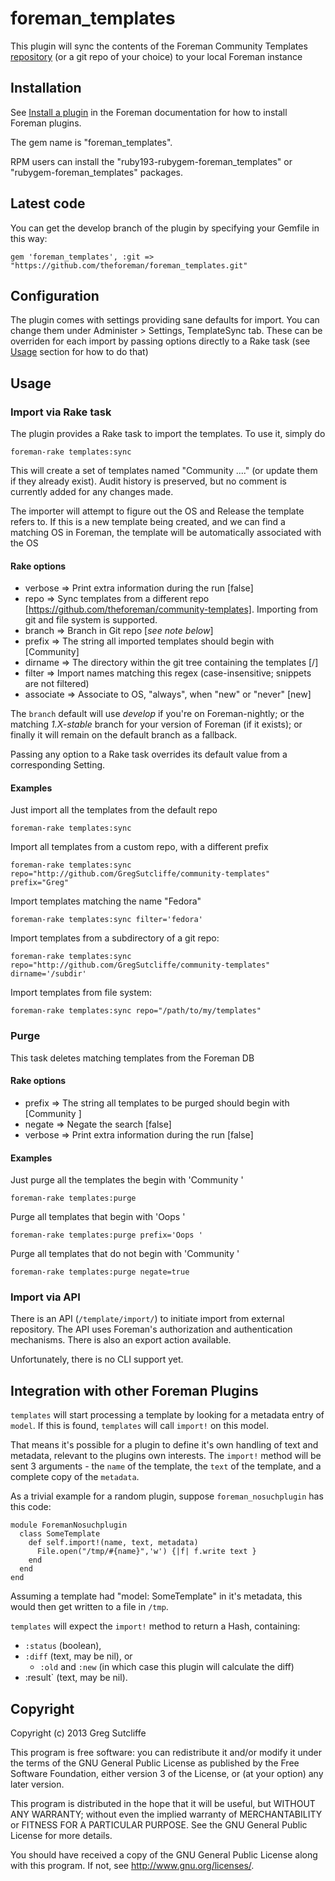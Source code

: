 # foreman\_templates

This plugin will sync the contents of the Foreman Community Templates
[repository](https://github.com/theforeman/community-templates/) (or a git repo
of your choice) to your local Foreman instance

## Installation

See [Install a plugin](http://theforeman.org/manuals/latest/index.html#6.1InstallaPlugin) in the 
Foreman documentation for how to install Foreman plugins.

The gem name is "foreman_templates".

RPM users can install the "ruby193-rubygem-foreman_templates" or "rubygem-foreman_templates" packages.

## Latest code

You can get the develop branch of the plugin by specifying your Gemfile in this way:

    gem 'foreman_templates', :git => "https://github.com/theforeman/foreman_templates.git"

## Configuration

The plugin comes with settings providing sane defaults for import. You can change them under Administer > Settings, TemplateSync tab.
These can be overriden for each import by passing options directly to a Rake task (see [Usage](https://github.com/theforeman/foreman_templates#usage) section for how to do that)

## Usage

### Import via Rake task

The plugin provides a Rake task to import the templates. To use it, simply do

    foreman-rake templates:sync

This will create a set of templates named "Community ...." (or update them if they
already exist). Audit history is preserved, but no comment is currently added for
any changes made.

The importer will attempt to figure out the OS and Release the template refers to. If
this is a new template being created, and we can find a matching OS in Foreman, the
template will be automatically associated with the OS

#### Rake options

* verbose   => Print extra information during the run [false]
* repo      => Sync templates from a different repo [https://github.com/theforeman/community-templates]. Importing from git and file system is supported.
* branch    => Branch in Git repo [_see note below_]
* prefix    => The string all imported templates should begin with [Community]
* dirname   => The directory within the git tree containing the templates [/]
* filter    => Import names matching this regex (case-insensitive; snippets are not filtered)
* associate => Associate to OS, "always", when "new" or "never"  [new]

The `branch` default will use *develop* if you're on Foreman-nightly; or the
matching *1.X-stable* branch for your version of Foreman (if it exists); or
finally it will remain on the default branch as a fallback.

Passing any option to a Rake task overrides its default value from a corresponding Setting.

#### Examples

Just import all the templates from the default repo

    foreman-rake templates:sync

Import all templates from a custom repo, with a different prefix

    foreman-rake templates:sync repo="http://github.com/GregSutcliffe/community-templates" prefix="Greg"

Import templates matching the name "Fedora"

    foreman-rake templates:sync filter='fedora'

Import templates from a subdirectory of a git repo:

    foreman-rake templates:sync repo="http://github.com/GregSutcliffe/community-templates" dirname='/subdir'

Import templates from file system:

    foreman-rake templates:sync repo="/path/to/my/templates"

### Purge

This task deletes matching templates from the Foreman DB

#### Rake options

* prefix    => The string all templates to be purged should begin with [Community ]
* negate    => Negate the search [false]
* verbose   => Print extra information during the run [false]

#### Examples

Just purge all the templates the begin with 'Community '

    foreman-rake templates:purge

Purge all templates that begin with 'Oops '

    foreman-rake templates:purge prefix='Oops '

Purge all templates that do not begin with 'Community '

    foreman-rake templates:purge negate=true

### Import via API

There is an API (`/template/import/`) to initiate import from external
repository. The API uses Foreman's authorization and authentication
mechanisms. There is also an export action available.

Unfortunately, there is no CLI support yet.

## Integration with other Foreman Plugins

`templates` will start processing a template by looking for a metadata entry of
`model`. If this is found, `templates` will call `import!` on this model.

That means it's possible for a plugin to define it's own handling of text and
metadata, relevant to the plugins own interests. The `import!` method will be
sent 3 arguments - the `name` of the template, the `text` of the template, and
a complete copy of the `metadata`.

As a trivial example for a random plugin, suppose `foreman_nosuchplugin` has
this code:

```
module ForemanNosuchplugin
  class SomeTemplate
    def self.import!(name, text, metadata)
      File.open("/tmp/#{name}",'w') {|f| f.write text }
    end
  end
end
```

Assuming a template had "model: SomeTemplate" in it's metadata, this would then
get written to a file in `/tmp`.

`templates` will expect the `import!` method to return a Hash, containing:

* `:status` (boolean),
* `:diff` (text, may be nil), or
  * `:old` and `:new` (in which case this plugin will calculate the diff)
* :result` (text, may be nil).

## Copyright

Copyright (c) 2013 Greg Sutcliffe

This program is free software: you can redistribute it and/or modify
it under the terms of the GNU General Public License as published by
the Free Software Foundation, either version 3 of the License, or
(at your option) any later version.

This program is distributed in the hope that it will be useful,
but WITHOUT ANY WARRANTY; without even the implied warranty of
MERCHANTABILITY or FITNESS FOR A PARTICULAR PURPOSE.  See the
GNU General Public License for more details.

You should have received a copy of the GNU General Public License
along with this program.  If not, see <http://www.gnu.org/licenses/>.

